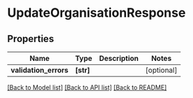 # UpdateOrganisationResponse

## Properties
Name | Type | Description | Notes
------------ | ------------- | ------------- | -------------
**validation_errors** | **[str]** |  | [optional] 

[[Back to Model list]](../README.md#documentation-for-models) [[Back to API list]](../README.md#documentation-for-api-endpoints) [[Back to README]](../README.md)


